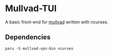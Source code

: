 # Mullvad-TUI
A basic front-end for [mullvad](https://aur.archlinux.org/packages/mullvad-vpn-bin) written with ncurses.

## Dependencies
```
paru -S mullvad-vpn-bin ncurses
```
